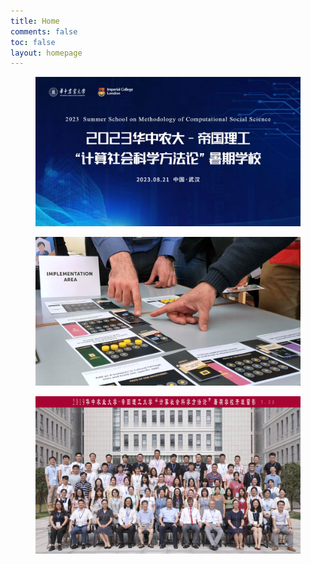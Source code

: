 ```yaml
---
title: Home
comments: false
toc: false
layout: homepage
---
```

<div class="activity-gallery">
    <div class="swiper-container">
        <div class="swiper-wrapper">
            <div class="swiper-slide init">
                <div class="inner">
                    <a href="/training/CSS/CSS2023/">
                        <figure><img src="/img/css/summer_school_2023.jpg"></figure>
                    </a>
                </div>
            </div>
            <div class="swiper-slide">
                <div class="inner">
                    <a href="/events/">
                        <figure><img src="/img/isss/isss_2023.jpg"></figure>
                    </a>
                </div>
            </div>
            <div class="swiper-slide">
                <div class="inner">
                    <a href="//socialsimulation.net/training/CSS/CSS2019/">
                        <figure><img src="/img/css/summer_school_2019_1480x880.jpg"></figure>
                    </a>
                </div>
            </div>
        </div>
        <div class="swiper-button-prev"></div>
        <!--左箭头-->
        <div class="swiper-button-next"></div>
        <!--右箭头-->
    </div>
</div>

<script>
    var swiper = new Swiper('.swiper-container', {
        speed: 700,
        slidesPerView: 'auto',
        centeredSlides: true,
        autoplay:true,
        loop: true,
        on: {
            init: function() {
                this.slides.removeClass('init');
            },
        },
        navigation: {
            nextEl: '.swiper-button-next',
            prevEl: '.swiper-button-prev',
        },
    });
    swiper.$el.parent('.activity-gallery')[0].onmouseover = function() {
        swiper.$el.addClass('mouse-hover');
    };
    swiper.$el.parent('.activity-gallery')[0].onmouseout = function() {
        swiper.$el.removeClass('mouse-hover');
    };
</script>
